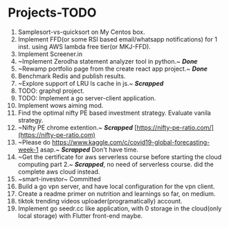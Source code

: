 # Projects-TODO

1. Samplesort-vs-quicksort on My Centos box.
2. Implement FFD(or some RSI based email/whatsapp notifications) for 1 inst. using AWS lambda free tier(or MKJ-FFD).
3. Implement Screener.in
4. ~Implement Zerodha statement analyzer tool in python.~ ***Done***
5. ~Rewamp portfolio page from the create react app project.~ ***Done***
6. Benchmark Redis and publish results.
7. ~Explore support of LRU ls cache in js.~ ***Scrapped***
8. TODO: graphql project.
9. TODO: Implement a go server-client application.
10. Implement wows aiming mod.
11. Find the optimal nifty PE based investment strategy. Evaluate vanila strategy.
12. ~Nifty PE chrome extention.~ ***Scrapped*** [https://nifty-pe-ratio.com/](https://nifty-pe-ratio.com)
13. ~Please do https://www.kaggle.com/c/covid19-global-forecasting-week-1 asap.~ ***Scrapped*** Don't have time.
14. ~Get the certificate for aws serverless course before starting the cloud computing part 2.~ ***Scrapped***, no need of serverless course. did the complete aws cloud instead.
15. ~smart-investor~ Committed
16. Build a go vpn server, and have local configuration for the vpn client.
17. Create a readme primer on nutrition and learnings so far, on medium.
18. tiktok trending videos uploader(programatically) account.
19. Implement go seedr.cc like application, with 0 storage in the cloud(only local storage) with Flutter front-end maybe.

